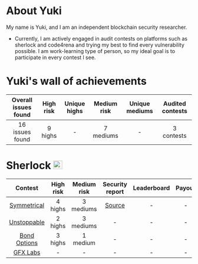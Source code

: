 # About Yuki
My name is Yuki, and I am an independent blockchain security researcher.

- Currently, I am actively engaged in audit contests on platforms such as sherlock  and code4rena and trying my best to find every vulnerability possible. l am work-learning type of person, so my ideal goal is to participate in every contest l see. 

# Yuki's wall of achievements

| Overall issues found | High risk | Unique highs | Medium risk | Unique mediums | Audited contests |
|:--:|:--:|:--:|:--:|:--:|:--:|
| 16 issues found | 9 highs | - | 7 mediums | - | 3 contests |

# Sherlock <img src="https://audits.sherlock.xyz/_next/static/media/sherlock_logo.dc2b3290.svg" width=24 height=23.5>
| Contest | High risk | Medium risk | Security report | Leaderboard | Payout | Language |
|:--:|:--:|:--:|:--:|:--:|:--:|:--:|
| [Symmetrical](https://audits.sherlock.xyz/contests/85)| 4 highs | 3 mediums | [Source](https://github.com/SilentYuki/Portfolio/blob/main/Security%20Reports/sherlock/symmetrical.md) | - | - | Solidity |
| [Unstoppable](https://audits.sherlock.xyz/contests/95) | 2 highs | 3 mediums | - | - | - | Vyper |
| [Bond Options](https://audits.sherlock.xyz/contests/99) | 3 highs | 1 medium | - | - | - | Solidity |
| [GFX Labs](https://audits.sherlock.xyz/contests/97) | - | - | - | - | - | Solidity |

